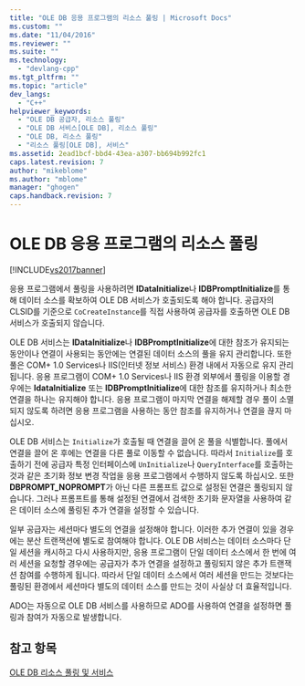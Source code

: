```yaml
---
title: "OLE DB 응용 프로그램의 리소스 풀링 | Microsoft Docs"
ms.custom: ""
ms.date: "11/04/2016"
ms.reviewer: ""
ms.suite: ""
ms.technology: 
  - "devlang-cpp"
ms.tgt_pltfrm: ""
ms.topic: "article"
dev_langs: 
  - "C++"
helpviewer_keywords: 
  - "OLE DB 공급자, 리소스 풀링"
  - "OLE DB 서비스[OLE DB], 리소스 풀링"
  - "OLE DB, 리소스 풀링"
  - "리소스 풀링[OLE DB], 서비스"
ms.assetid: 2ead1bcf-bbd4-43ea-a307-bb694b992fc1
caps.latest.revision: 7
author: "mikeblome"
ms.author: "mblome"
manager: "ghogen"
caps.handback.revision: 7
---
```

# OLE DB 응용 프로그램의 리소스 풀링
[!INCLUDE[vs2017banner](../../assembler/inline/includes/vs2017banner.md)]

응용 프로그램에서 풀링을 사용하려면 **IDataInitialize**나 **IDBPromptInitialize**를 통해 데이터 소스를 확보하여 OLE DB 서비스가 호출되도록 해야 합니다.  공급자의 CLSID를 기준으로 `CoCreateInstance`를 직접 사용하여 공급자를 호출하면 OLE DB 서비스가 호출되지 않습니다.  
  
 OLE DB 서비스는 **IDataInitialize**나 **IDBPromptInitialize**에 대한 참조가 유지되는 동안이나 연결이 사용되는 동안에는 연결된 데이터 소스의 풀을 유지 관리합니다.  또한 풀은 COM\+ 1.0 Services나 IIS\(인터넷 정보 서비스\) 환경 내에서 자동으로 유지 관리됩니다.  응용 프로그램이 COM\+ 1.0 Services나 IIS 환경 외부에서 풀링을 이용할 경우에는 **IdataInitialize** 또는 **IDBPromptInitialize**에 대한 참조를 유지하거나 최소한 연결을 하나는 유지해야 합니다.  응용 프로그램이 마지막 연결을 해제할 경우 풀이 소멸되지 않도록 하려면 응용 프로그램을 사용하는 동안 참조를 유지하거나 연결을 끊지 마십시오.  
  
 OLE DB 서비스는 `Initialize`가 호출될 때 연결을 끌어 온 풀을 식별합니다.  풀에서 연결을 끌어 온 후에는 연결을 다른 풀로 이동할 수 없습니다.  따라서 `Initialize`를 호출하기 전에 공급자 특정 인터페이스에 `UnInitialize`나 `QueryInterface`를 호출하는 것과 같은 초기화 정보 변경 작업을 응용 프로그램에서 수행하지 않도록 하십시오.  또한 **DBPROMPT\_NOPROMPT**가 아닌 다른 프롬프트 값으로 설정된 연결은 풀링되지 않습니다.  그러나 프롬프트를 통해 설정된 연결에서 검색한 초기화 문자열을 사용하여 같은 데이터 소스에 풀링된 추가 연결을 설정할 수 있습니다.  
  
 일부 공급자는 세션마다 별도의 연결을 설정해야 합니다.  이러한 추가 연결이 있을 경우에는 분산 트랜잭션에 별도로 참여해야 합니다.  OLE DB 서비스는 데이터 소스마다 단일 세션을 캐시하고 다시 사용하지만, 응용 프로그램이 단일 데이터 소스에서 한 번에 여러 세션을 요청할 경우에는 공급자가 추가 연결을 설정하고 풀링되지 않은 추가 트랜잭션 참여를 수행하게 됩니다.  따라서 단일 데이터 소스에서 여러 세션을 만드는 것보다는 풀링된 환경에서 세션마다 별도의 데이터 소스를 만드는 것이 사실상 더 효율적입니다.  
  
 ADO는 자동으로 OLE DB 서비스를 사용하므로 ADO를 사용하여 연결을 설정하면 풀링과 참여가 자동으로 발생합니다.  
  
## 참고 항목  
 [OLE DB 리소스 풀링 및 서비스](../../data/oledb/ole-db-resource-pooling-and-services.md)
